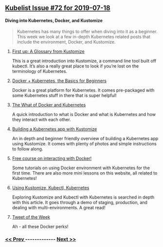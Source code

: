 ## [Kubelist Issue #72 for 2019-07-18](https://kubelist.com/issue/72)

#### Diving into Kubernetes, Docker, and Kustomize

> Kubernetes has many things to offer when diving into it as a beginner. This week we look at a few in-depth Kubernetes related posts that include the environment, Docker, and Kustomize.

1. [First up: A Glossary from Kustomize](https://github.com/kubernetes-sigs/kustomize/blob/master/docs/glossary.md)

    This is a great introduction into Kustomize, a command line tool built off kubectl. It’s also a really great place to look if you’re lost on the terminology of Kubernetes. 
1. [Docker + Kubernetes, the Basics for Beginners](https://dev.to/mirknn/docker-kubernetes-and-serverless--basics-for-beginners-17cd)

    Docker is a great platform for Kubernetes. It comes pre-packaged with some Kubernetes stuff in there that is super helpful!
1. [The What of Docker and Kubernetes](https://blog.containership.io/k8svsdocker/)

    A quick introduction to what is Docker and what is Kubernetes and how they interact with each other.
1. [Building a Kubernetes app with Kustomize](https://www.mirantis.com/blog/introduction-to-kustomize-part-1-creating-a-kubernetes-app-out-of-multiple-pieces/)

    An in depth and beginner friendly overview of building a Kubernetes app using Kustomize. It comes with plenty of photos and simple instructions to follow along.
1. [Free course on interacting with Docker!](https://www.katacoda.com/courses/docker)

    Some tutorials on using Docker environment with Kubernetes for the first time. There are also more mini lessons on this website, all related to Kubernetes!
1. [Using Kustomize, Kubectl, Kubernetes](https://blog.jetstack.io/blog/kustomize-cert-manager/)

    Exploring Kustomize and Kubectl with Kubernetes is searched in depth with this article. It goes through a demo of staging, production, and dealing with multi-environments. A great read!
1. [Tweet of the Week](https://twitter.com/Docker/status/1151181827618459648)

    Ah - all these Docker perks!

### [ << Prev ](kubelist-71.md) ------------- [ Next >> ](kubelist-73.md)